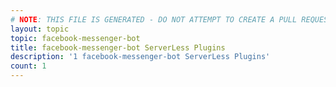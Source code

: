 ```yaml
---
# NOTE: THIS FILE IS GENERATED - DO NOT ATTEMPT TO CREATE A PULL REQUEST TO UPDATE THE DATA. 
layout: topic
topic: facebook-messenger-bot
title: facebook-messenger-bot ServerLess Plugins
description: '1 facebook-messenger-bot ServerLess Plugins'
count: 1
---
```

